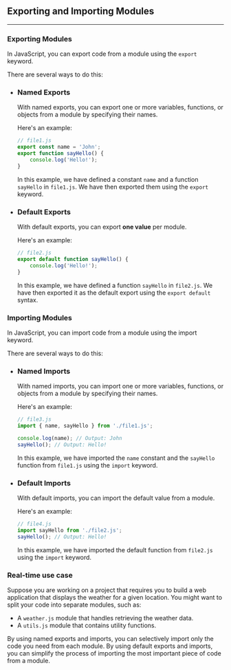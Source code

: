 ## Exporting and Importing Modules

---

### Exporting Modules
In JavaScript, you can export code from a module using the `export` keyword. 

There are several ways to do this:
- ### Named Exports

    With named exports, you can export one or more variables, functions, or objects from a module by specifying their names. 
    
    Here's an example:
    ```javascript
    // file1.js
    export const name = 'John';
    export function sayHello() {
        console.log('Hello!');
    }
    ```
    In this example, we have defined a constant `name` and a function `sayHello` in `file1.js`. We have then exported them using the `export` keyword.

- ### Default Exports

    With default exports, you can export **one value** per module. 
    
    Here's an example:
    ```javascript
    // file2.js
    export default function sayHello() {
        console.log('Hello!');
    }
    ```
    In this example, we have defined a function `sayHello` in `file2.js`. We have then exported it as the default export using the `export default` syntax.


### Importing Modules
In JavaScript, you can import code from a module using the import keyword. 

There are several ways to do this:
- ### Named Imports
    With named imports, you can import one or more variables, functions, or objects from a module by specifying their names. 

    Here's an example:
    ```javascript
    // file3.js
    import { name, sayHello } from './file1.js';

    console.log(name); // Output: John
    sayHello(); // Output: Hello!
    ```
    In this example, we have imported the `name` constant and the `sayHello` function from `file1.js` using the `import` keyword.

- ### Default Imports
    With default imports, you can import the default value from a module. 
    
    Here's an example:
    ```javascript
    // file4.js
    import sayHello from './file2.js';
    sayHello(); // Output: Hello!
    ```
    In this example, we have imported the default function from `file2.js` using the `import` keyword.

### Real-time use case
Suppose you are working on a project that requires you to build a web application that displays the weather for a given location. You might want to split your code into separate modules, such as:

- A `weather.js` module that handles retrieving the weather data.
- A `utils.js` module that contains utility functions.

By using named exports and imports, you can selectively import only the code you need from each module. By using default exports and imports, you can simplify the process of importing the most important piece of code from a module.
